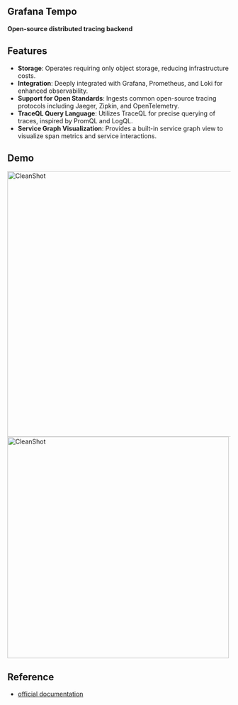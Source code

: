 ## Grafana Tempo
**Open-source distributed tracing backend**

## Features
- **Storage**: Operates requiring only object storage, reducing infrastructure costs.
- **Integration**: Deeply integrated with Grafana, Prometheus, and Loki for enhanced observability.
- **Support for Open Standards**: Ingests common open-source tracing protocols including Jaeger, Zipkin, and OpenTelemetry.
- **TraceQL Query Language**: Utilizes TraceQL for precise querying of traces, inspired by PromQL and LogQL.
- **Service Graph Visualization**: Provides a built-in service graph view to visualize span metrics and service interactions.

## Demo
<img src="https://github.com/user-attachments/assets/eaa13d5a-230a-4989-b9be-6120860062b1" alt="CleanShot" width="600"/>

<img src="https://github.com/user-attachments/assets/0b3cc060-fbae-424a-821f-b6fca6c75395" alt="CleanShot" width="500"/>

## Reference
- [official documentation](https://grafana.com/docs/tempo/latest/#grafana-tempo)
